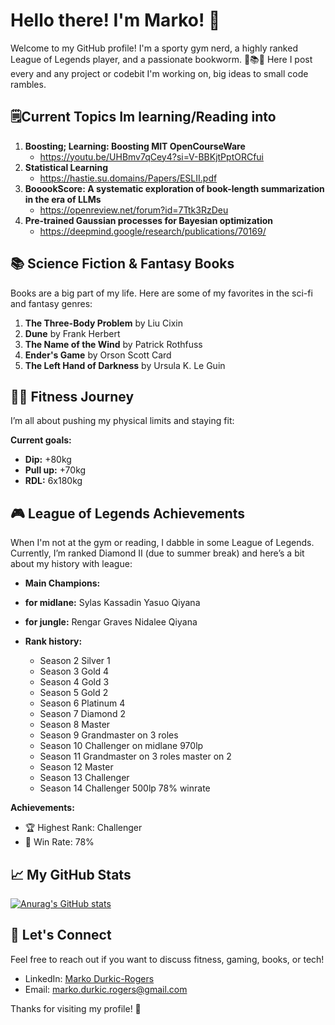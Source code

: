 # Hello there! I'm Marko! 👋

Welcome to my GitHub profile! I'm a sporty gym nerd, a highly ranked League of Legends player, and a passionate bookworm. 🚀📚💪
Here I post every and any project or codebit I'm working on, big ideas to small code rambles.

## 🗒️Current Topics Im learning/Reading into

1. **Boosting; Learning: Boosting MIT OpenCourseWare**
   - https://youtu.be/UHBmv7qCey4?si=V-BBKjtPptORCfui
2. **Statistical Learning**
   - https://hastie.su.domains/Papers/ESLII.pdf
3. **BooookScore: A systematic exploration of book-length summarization in the era of LLMs**
   - https://openreview.net/forum?id=7Ttk3RzDeu
4. **Pre-trained Gaussian processes for Bayesian optimization**
   - https://deepmind.google/research/publications/70169/

## 📚 Science Fiction & Fantasy Books
Books are a big part of my life. Here are some of my favorites in the sci-fi and fantasy genres:

1. **The Three-Body Problem** by Liu Cixin
2. **Dune** by Frank Herbert
3. **The Name of the Wind** by Patrick Rothfuss
4. **Ender's Game** by Orson Scott Card
5. **The Left Hand of Darkness** by Ursula K. Le Guin

## 🏋️‍♂️ Fitness Journey
I’m all about pushing my physical limits and staying fit:

**Current goals:**
- **Dip:** +80kg
- **Pull up:** +70kg
- **RDL:** 6x180kg

## 🎮 League of Legends Achievements
When I'm not at the gym or reading, I dabble in some League of Legends. Currently, I’m ranked Diamond II (due to summer break) and here’s a bit about my history with league:

- **Main Champions:**
-  **for midlane:** Sylas Kassadin Yasuo Qiyana
-  **for jungle:** Rengar Graves Nidalee Qiyana
- **Rank history:**
  
  - Season 2 Silver 1
  - Season 3 Gold 4
  - Season 4 Gold 3
  - Season 5 Gold 2
  - Season 6 Platinum 4
  - Season 7 Diamond 2
  - Season 8 Master
  - Season 9 Grandmaster on 3 roles
  - Season 10 Challenger on midlane 970lp
  - Season 11 Grandmaster on 3 roles master on 2
  - Season 12 Master
  - Season 13 Challenger
  - Season 14 Challenger 500lp 78% winrate

**Achievements:**
- 🏆 Highest Rank: Challenger
- 💪 Win Rate: 78%

## 📈 My GitHub Stats
[![Anurag's GitHub stats](https://github-readme-stats.vercel.app/api?username=MarkoRogers)](https://github.com/anuraghazra/github-readme-stats)

## 💬 Let's Connect
Feel free to reach out if you want to discuss fitness, gaming, books, or tech!

- LinkedIn: [Marko Durkic-Rogers](https://www.linkedin.com/in/marko-d-7aa571133/)
- Email: [marko.durkic.rogers@gmail.com](mailto:marko.durkic.rogers@gmail.com)

Thanks for visiting my profile! 🙌


